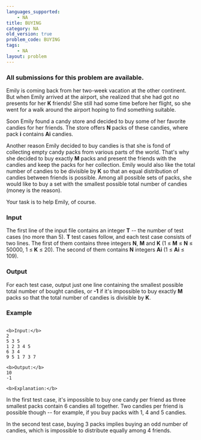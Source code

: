 ```yaml
---
languages_supported:
    - NA
title: BUYING
category: NA
old_version: true
problem_code: BUYING
tags:
    - NA
layout: problem
---
```

###  All submissions for this problem are available. 

Emily is coming back from her two-week vacation at the other continent. But when Emily arrived at the airport, she realized that she had got no presents for her **K** friends! She still had some time before her flight, so she went for a walk around the airport hoping to find something suitable.

Soon Emily found a candy store and decided to buy some of her favorite candies for her friends. The store offers **N** packs of these candies, where pack **i** contains **Ai** candies.

Another reason Emily decided to buy candies is that she is fond of collecting empty candy packs from various parts of the world. That's why she decided to buy exactly **M** packs and present the friends with the candies and keep the packs for her collection. Emily would also like the total number of candies to be divisible by **K** so that an equal distribution of candies between friends is possible. Among all possible sets of packs, she would like to buy a set with the smallest possible total number of candies (money is the reason).

Your task is to help Emily, of course.

### Input

The first line of the input file contains an integer **T** -- the number of test cases (no more than 5). **T** test cases follow, and each test case consists of two lines. The first of them contains three integers **N**, **M** and **K** (1 ≤ **M** ≤ **N** ≤ 50000, 1 ≤ **K** ≤ 20). The second of them contains **N** integers **Ai** (1 ≤ **Ai** ≤ 109).

### Output

For each test case, output just one line containing the smallest possible total number of bought candies, or **-1** if it's impossible to buy exactly **M** packs so that the total number of candies is divisible by **K**.

### Example

```

<b>Input:</b>
2
5 3 5
1 2 3 4 5
6 3 4
9 5 1 7 3 7

<b>Output:</b>
10
-1

<b>Explanation:</b>

```
In the first test case, it's impossible to buy one candy per friend as three smallest packs contain 6 candies all together. Two candies per friend is possible though -- for example, if you buy packs with 1, 4 and 5 candies.

In the second test case, buying 3 packs implies buying an odd number of candies, which is impossible to distribute equally among 4 friends.